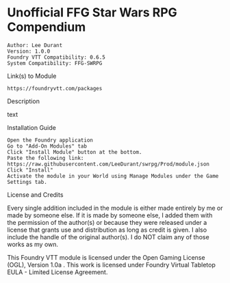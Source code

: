 # Unofficial FFG Star Wars RPG Compendium
 

    Author: Lee Durant
    Version: 1.0.0
    Foundry VTT Compatibility: 0.6.5
    System Compatibility: FFG-SWRPG

Link(s) to Module

    https://foundryvtt.com/packages

Description

text

Installation Guide

    Open the Foundry application
    Go to "Add-On Modules" tab
    Click "Install Module" button at the bottom.
    Paste the following link: https://raw.githubusercontent.com/LeeDurant/swrpg/Prod/module.json
    Click "Install"
    Activate the module in your World using Manage Modules under the Game Settings tab.

License and Credits

Every single addition included in the module is either made entirely by me or made by someone else. If it is made by someone else, I added them with the permission of the author(s) or because they were released under a license that grants use and distribution as long as credit is given. I also include the handle of the original author(s). I do NOT claim any of those works as my own. 

This Foundry VTT module is licensed under the Open Gaming License (OGL), Version 1.0a . This work is licensed under Foundry Virtual Tabletop EULA - Limited License Agreement.
